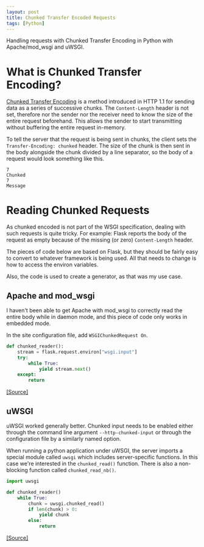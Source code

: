 ```yaml
---
layout: post
title: Chunked Transfer Encoded Requests
tags: [Python]
---
```


Handling requests with Chunked Transfer Encoding in Python with Apache/mod_wsgi and uWSGI.

<!--more-->

# What is Chunked Transfer Encoding?
[Chunked Transfer Encoding](https://en.wikipedia.org/wiki/Chunked_transfer_encoding) is a method introduced in HTTP 1.1 for sending data as a series of successive chunks. The `Content-Length` header is not set, therefore nor the sender nor the receiver need to know the size of the entire request beforehand. This allows the sender to start transmitting without buffering the entire request in-memory.

To tell the server that the request is being sent in chunks, the client sets the `Transfer-Encoding: chunked` header. The size of the chunk is then sent in the body alongside the chunk divided by a line separator, so the body of a request would look something like this. 

	7
	Chunked
	7
	Message


# Reading Chunked Requests
As chunked encoded is not part of the WSGI specification, dealing with such requests is quite tricky. For example: Flask reports the body of the request as empty because of the missing (or zero) `Content-Length` header.

The pieces of code below are based on Flask, but they should be fairly easy to convert to whatever framework is being used. All that needs to change is how to access the environ variables.

Also, the code is used to create a generator, as that was my use case.

## Apache and mod_wsgi
I haven't been able to get Apache with mod_wsgi to correctly read the entire body while in daemon mode, and this piece of code only works in embedded mode.

In the site configuration file, add `WSGIChunkedRequest On`.

```python
def chunked_reader():
    stream = flask.request.environ["wsgi.input"]
    try:
        while True:
            yield stream.next()
    except:
        return
```
[[Source]](http://stackoverflow.com/a/12132088)

## uWSGI
uWSGI worked generally better. Chunked input needs to be enabled either through the command line argument `--http-chunked-input` or through the configuration file by a similarly named option.

When running a python application under uWSGI, the server imports a special module called `uwsgi` which includes server-specific functions. In this case we're interested in the `chunked_read()` function. There is also a non-blocking function called `chunked_read_nb()`.

```python
import uwsgi

def chunked_reader()
    while True:
        chunk = uwsgi.chunked_read()
        if len(chunk) > 0:
            yield chunk
        else:
            return
```
[[Source]](http://uwsgi-docs.readthedocs.io/en/latest/Chunked.html)

